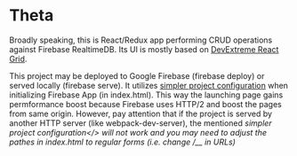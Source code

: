 # Theta 
Broadly speaking, this is React/Redux app performing CRUD operations against Firebase RealtimeDB. Its UI is mostly based on <a href='https://devexpress.github.io/devextreme-reactive/react/grid/' target='_blank'>DevExtreme React Grid</a>.

This project may be deployed to Google Firebase (firebase deploy) or served locally (firebase serve). 
It utilizes <a href='https://firebase.google.com/docs/hosting/reserved-urls?authuser=0#sdk_auto-configuration' target='_blank'> simpler project configuration</a> when initializing Firebase App (in index.html). This way the launching page gains permformance boost because Firebase uses HTTP/2 and boost the pages from same origin.
However, pay attention that if the project is served by another HTTP server (like webpack-dev-server), the mentioned <i>simpler project configuration</> will not work and you may need to adjust the pathes in index.html to regular forms (i.e. change /__ in URLs)
